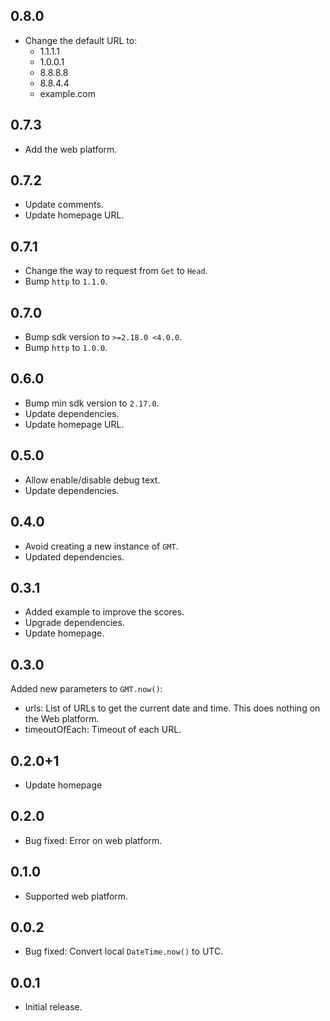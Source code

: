 ## 0.8.0

* Change the default URL to:
  * 1.1.1.1
  * 1.0.0.1
  * 8.8.8.8
  * 8.8.4.4
  * example.com

## 0.7.3

* Add the web platform.

## 0.7.2

* Update comments.
* Update homepage URL.

## 0.7.1

* Change the way to request from `Get` to `Head`.
* Bump `http` to `1.1.0`.

## 0.7.0

* Bump sdk version to `>=2.18.0 <4.0.0`.
* Bump `http` to `1.0.0`.

## 0.6.0

* Bump min sdk version to `2.17.0`.
* Update dependencies.
* Update homepage URL.

## 0.5.0

* Allow enable/disable debug text.
* Update dependencies.

## 0.4.0

* Avoid creating a new instance of `GMT`.
* Updated dependencies.

## 0.3.1

* Added example to improve the scores.
* Upgrade dependencies.
* Update homepage.

## 0.3.0

Added new parameters to `GMT.now()`:

* urls: List of URLs to get the current date and time. This does nothing on the Web platform.
* timeoutOfEach: Timeout of each URL.

## 0.2.0+1

* Update homepage

## 0.2.0

* Bug fixed: Error on web platform.

## 0.1.0

* Supported web platform.

## 0.0.2

* Bug fixed: Convert local `DateTime.now()` to UTC.

## 0.0.1

* Initial release.
